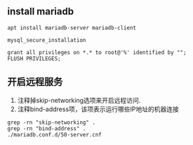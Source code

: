 ## install mariadb

```apt install mariadb-server mariadb-client```

```mysql_secure_installation```

```
grant all privileges on *.* to root@'%' identified by "";
FLUSH PRIVILEGES;
```

## 开启远程服务
1. 注释掉skip-networking选项来开启远程访问.
2. 注释bind-address项，该项表示运行哪些IP地址的机器连接

```
grep -rn "skip-networking" .
grep -rn "bind-address" .
./mariadb.conf.d/50-server.cnf
````